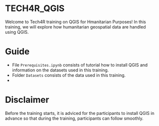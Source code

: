 # TECH4R_QGIS

Welcome to Tech4R training on QGIS for Hmanitarian Purposes! 
In this training, we will explore how humanitarian geospatial data are handled using QGIS. 

# Guide
* File `Prerequisites.ipynb` consists of tutorial how to install QGIS and information on the datasets used in this training.
* Folder `Datasets` consists of the data used in this training.
* 
  
# Disclaimer
Before the training starts, it is adviced for the participants to install QGIS in advance so that during the training, participants can follow smoothly.
